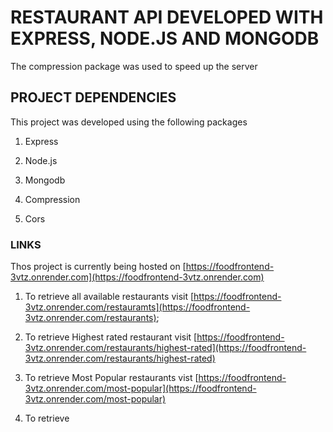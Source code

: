 # RESTAURANT API DEVELOPED WITH EXPRESS, NODE.JS AND MONGODB

The compression package was used to speed up the server

## PROJECT DEPENDENCIES

This project was developed using the following packages

1. Express

2. Node.js

3. Mongodb

4. Compression

5. Cors

### LINKS

Thos project is currently being hosted on [https://foodfrontend-3vtz.onrender.com](https://foodfrontend-3vtz.onrender.com)

1. To retrieve all available restaurants visit [https://foodfrontend-3vtz.onrender.com/restauramts](https://foodfrontend-3vtz.onrender.com/restaurants);

2. To retrieve Highest rated restaurant visit [https://foodfrontend-3vtz.onrender.com/restaurants/highest-rated](https://foodfrontend-3vtz.onrender.com/restaurants/highest-rated)

3. To retrieve Most Popular restaurants vist [https://foodfrontend-3vtz.onrender.com/most-popular](https://foodfrontend-3vtz.onrender.com/most-popular)

4. To retrieve 